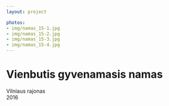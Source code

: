 ```yaml
---
layout: project

photos:
- img/namas_15-1.jpg
- img/namas_15-2.jpg
- img/namas_15-3.jpg
- img/namas_15-4.jpg
---
```

<h1>Vienbutis gyvenamasis namas</h1>
<p>Vilniaus rajonas<br/>2016</p>
